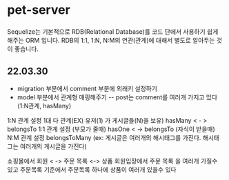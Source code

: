 # pet-server




###
Sequelize는 기본적으로 RDB(Relational Database)를 코드 단에서 사용하기 쉽게 해주는 ORM 입니다.
RDB의 1:1, 1:N, N:M의 연관(관계)에 대해서 별도로 알아두는 것이 좋습니다.


## 22.03.30
- migration 부분에서  comment 부분에 외래키 설정하기
- model 부분에서 관계형 매핑해주기
-- post는 comment를 여러개 가지고 있다(1:N관계, hasMany)

1:N 관계 설정
1대 다 관계(EX) 유저(1) 가 게시글들(N)을 보유)
hasMany  < - > belongsTo
1:1 관계 설정 
(부모가 줄때) hasOne < -> belongsTo (자식이 받을때)
N:M 관계 설정
belongsToMany
(ex: 게시글은 여러개의 해시태그를 가진다. 해시태그는 여러개의 게시글을 가진다)

쇼핑몰에서 회원  < -> 주문 목록 <-> 상품
회원입장에서 주문 목록 을 여러개 가질수 있고
주문목록 기준에서 주문목록 하나에 상품이 여러개 있을수 있다
